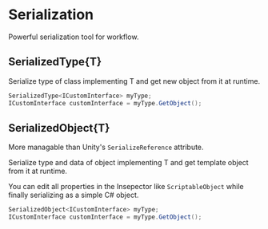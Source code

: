 # Serialization

Powerful serialization tool for workflow.

## SerializedType{T}

Serialize type of class implementing T and get new object from it at runtime.

```C#
SerializedType<ICustomInterface> myType;
ICustomInterface customInterface = myType.GetObject();
```

## SerializedObject{T}

More managable than Unity's `SerializeReference` attribute.

Serialize type and data of object implementing T and get template object from it at runtime.

You can edit all properties in the Insepector like `ScriptableObject` while finally serializing as a simple C# object.

```C#
SerializedObject<ICustomInterface> myType;
ICustomInterface customInterface = myType.GetObject();
```